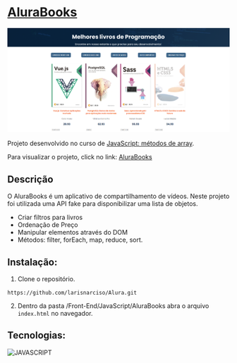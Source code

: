# [AluraBooks](https://larisnarciso.github.io/Alura/Front-End/JavaScript/AluraBooks/index.html)

![AluraBooks](./imagens/AluraBook.png)

Projeto desenvolvido no curso de [JavaScript: métodos de array](https://cursos.alura.com.br/course/javascript-metodos-array).

Para visualizar o projeto, click no link: [AluraBooks](https://larisnarciso.github.io/Alura/Front-End/JavaScript/AluraBooks/index.html)

## Descrição

O AluraBooks é um aplicativo de compartilhamento de vídeos. Neste projeto foi utilizada uma API fake para disponibilizar uma lista de objetos.

- Criar filtros para livros
- Ordenação de Preço
- Manipular elementos através do DOM
- Métodos: filter, forEach, map, reduce, sort.

## Instalação:

1. Clone o repositório.

```
https://github.com/larisnarciso/Alura.git
```

2. Dentro da pasta /Front-End/JavaScript/AluraBooks abra o arquivo `index.html` no navegador.

## Tecnologias:

![JAVASCRIPT](https://img.shields.io/badge/javascript-%2320232a.svg?style=for-the-badge&logo=javascript&logoColor=%)
